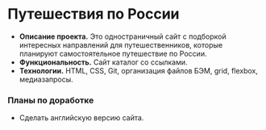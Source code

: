 # Путешествия по России
* **Описание проекта.** Это одностраничный сайт с подборкой интересных направлений для путешественников, которые планируют самостоятельное путешествие по России.
* **Функциональность.** Сайт каталог со ссылками.
* **Технологии.** HTML, CSS, Git, организация файлов БЭМ, grid, flexbox, медиазапросы.

### Планы по доработке
* Сделать английскую версию сайта.
